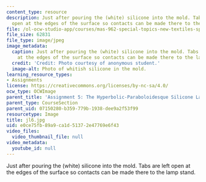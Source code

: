 ```yaml
---
content_type: resource
description: Just after pouring the (white) silicone into the mold. Tabs are left
  open at the edges of the surface so contacts can be made there to the lamp stand.
file: /ol-ocw-studio-app/courses/mas-962-special-topics-new-textiles-spring-2010/e0ce75fb89a9ca1d51372e47769e6f43_jl6.jpg
file_size: 62831
file_type: image/jpeg
image_metadata:
  caption: Just after pouring the (white) silicone into the mold. Tabs are left open
    at the edges of the surface so contacts can be made there to the lamp stand.
  credit: 'Credit: Photo courtesy of anonymous student.'
  image-alt: Photo of whitish silicone in the mold.
learning_resource_types:
- Assignments
license: https://creativecommons.org/licenses/by-nc-sa/4.0/
ocw_type: OCWImage
parent_title: 'Assignment 5: The Hyperbolic-Paraboloidesque Silicone Lamp'
parent_type: CourseSection
parent_uid: 07150280-b359-779b-1938-dee9a2f53f99
resourcetype: Image
title: jl6.jpg
uid: e0ce75fb-89a9-ca1d-5137-2e47769e6f43
video_files:
  video_thumbnail_file: null
video_metadata:
  youtube_id: null
---
```

Just after pouring the (white) silicone into the mold. Tabs are left open at the edges of the surface so contacts can be made there to the lamp stand.